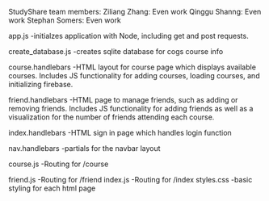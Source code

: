 StudyShare team members: 
Ziliang Zhang: Even work
Qinggu Shanng: Even work
Stephan Somers: Even work

app.js
  -initialzes application with Node, including get and post requests.

create_database.js
  -creates sqlite database for cogs course info

course.handlebars
  -HTML layout for course page which displays available courses. Includes JS functionality for adding courses, loading courses, 
  and initializing firebase.
  
friend.handlebars
  -HTML page to manage friends, such as adding or removing friends. Includes JS functionality for adding friends as well as a visualization
   for the number of friends attending each course.
   
index.handlebars
  -HTML sign in page which handles login function
  
nav.handlebars
  -partials for the navbar layout

course.js
  -Routing for /course

friend.js
  -Routing for /friend
index.js
  -Routing for /index
styles.css
  -basic styling for each html page
